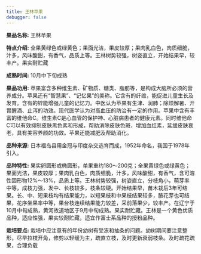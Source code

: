 ```yaml
---
title: 王林苹果
debugger: false
---
```


**果品名称:** 王林苹果

**特点介绍:** 全果黄绿色或绿黄色；果面光洁，果皮较厚；果肉乳白色，肉质细脆，汁多，风味酸甜，有香气，品质上等。王林树势较强，树姿直立，开始结果早，较丰产。果实耐贮藏

**成熟时间:** 10月中下旬成熟

**果品功用:** 苹果富含多种维生素、矿物质、糖类、脂肪等，是构成大脑所必须的营养成分。苹果还有“智慧果”、“记忆果”的美称。它含有的纤维，能促进儿童生长及发育。含有的锌能增强儿童的记忆力。中医认为苹果有生津、润肺；除烦解暑、开胃醒酒、止泻的功效。现代医学认为对高血压的防治有一定的作用。苹果中含有丰富的维他命C。维生素C是心血管的保护神、心脏病患者的健康元素。同时维他命C可以有效抑制皮肤黑色素和形成，帮助消除皮肤色斑，增加血红素，延缓皮肤衰老，具有美容养颜的功效。苹果还能减肥及帮助消化。

**品种来源:** 日本福岛县用金冠与印度杂交选育而成，1952年命名，我国于1978年引入。

**品种特性:** 果实卵圆形或椭圆形，单果重约180～200克；全果黄绿色或绿黄色；果面光洁，果皮较厚；果肉乳白色，肉质细脆，汁多，风味酸甜，有香气，含可溶性固形物12%～13%，品质上等。王林树势较强，树姿直立，分枝角小，萌芽率中等，成枝力强，发中、长枝较多，枝条较硬。开始结果早，苗木栽后3年可结果。长、中、短果枝均有结果能力，以短果枝和中果枝结果较多，腋花芽也可结果，花序坐果率中等，果台枝连续结果能力较差，采前落果少，较丰产。在辽宁于10月中旬成熟，黄河故道地区于9月中旬成熟。果实耐贮藏。王林是一个黄色优质品种，适应性强，果实较耐贮藏，适宜作富士系品种的授粉品种。

**栽培要点:** 栽培中应注意有的年份幼树有受冻和抽条的问题。幼树期间要注意整形，尽早拉枝开角，修剪以轻缓为主，疏直立枝，及时更新衰弱枝条。及时疏花疏果，合理负载